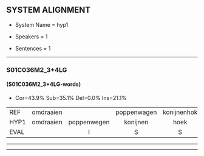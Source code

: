 
## SYSTEM ALIGNMENT

- System Name = hyp1

- Speakers = 1

- Sentences = 1

---

### S01C036M2_3+4LG

#### (S01C036M2_3+4LG-words)

- Cor=43.9%	Sub=35.1%	Del=0.0%	Ins=21.1%

|  |  |  |  |  |  |  |  |  |  |  |  |  |  |  |  |  |  |  |  |  |  |  |  |  |  |  |  |  |  |  |  |  |  |  |  |  |  |  |  |  |  |  |  |  |  |  |  |  |  |  |  |  |  |  |  |  |  |
|:--- |:---:|:---:|:---:|:---:|:---:|:---:|:---:|:---:|:---:|:---:|:---:|:---:|:---:|:---:|:---:|:---:|:---:|:---:|:---:|:---:|:---:|:---:|:---:|:---:|:---:|:---:|:---:|:---:|:---:|:---:|:---:|:---:|:---:|:---:|:---:|:---:|:---:|:---:|:---:|:---:|:---:|:---:|:---:|:---:|:---:|:---:|:---:|:---:|:---:|:---:|:---:|:---:|:---:|:---:|:---:|:---:|:---:|
| REF | omdraaien |  | poppenwagen | konijnenhok | elastiekje |  |  |  |  | ruziemaken | teddybeer | dierentuin | paddenstoelen | * | verstoppertje | wasmachine | fototoestel | toiletpapier |  | vrachtwagen | buurmannen | * | vogelkooi | olifant | * | * | schommelen | iedereen |  | schoenenwinkel | knutselen | ophangen | verjaardag |  |  |  | sprookjesboek | tandenborstel | lucifer | slaapkamer |  | achterdeur | * | ziekenhuis | nieuwsgierig | afblijven | kabouter |  | washandje | sneeuwwitje | goeiendag | vakantie | limonade | autorijden | eindelijk | familie | chocolade |
| HYP1 | omdraaien | poppenwegen | konijnen | hoek | elastiekje | rezie | met | um | dat | dibier | de | griltan | padder | doolen | verstoppertje | wasmachine | vototoestel | toiletpapier | frag | wazen | buurmanen | wxx | vogelkooi | olifant | schoen | schomx | schommelen | iedereen | schoone | winkel | knutselen | ophangen | verjaardag | sprookjes | boek | dan | dan | borstel | lucifer | slaapkamer | achter | deur | ziekenwe | ziekenhuis | nieuwsgierig | afblijven | kabouter | was | hanthe | sneeuwitje | goeiendag | vakantie | limonade | autorijden | eindelijk | familie | chocolade |
| EVAL |  | I | S | S |  | I | I | I | I | S | S | S | S | S |  |  | S |  | I | S | S | S |  |  | S | S |  |  | I | S |  |  |  | I | I | I | S | S |  |  | I | S | S |  |  |  |  | I | S | S |  |  |  |  |  |  |  |
---

---
